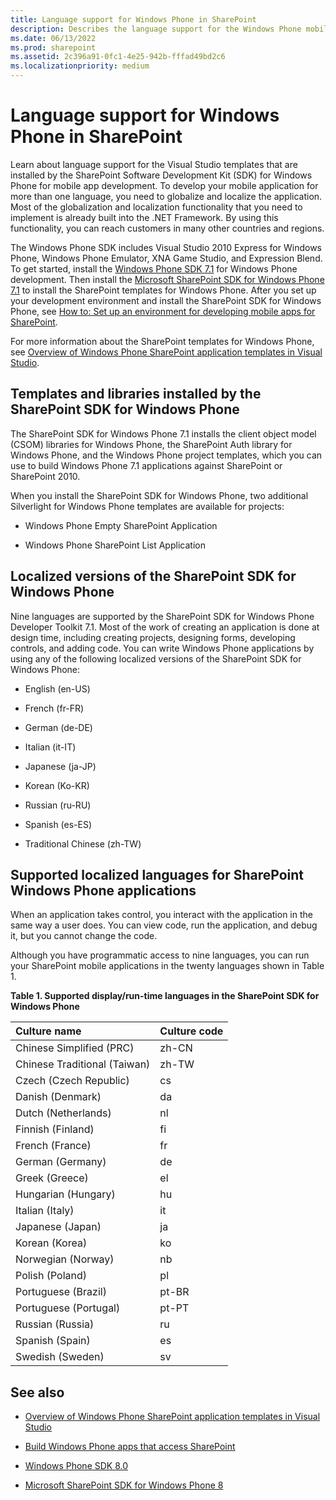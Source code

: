 ```yaml
---
title: Language support for Windows Phone in SharePoint
description: Describes the language support for the Windows Phone mobile app development Visual Studio templates installed by the SharePoint SDK.
ms.date: 06/13/2022
ms.prod: sharepoint
ms.assetid: 2c396a91-0fc1-4e25-942b-fffad49bd2c6
ms.localizationpriority: medium
---
```



# Language support for Windows Phone in SharePoint
Learn about language support for the Visual Studio templates that are installed by the SharePoint Software Development Kit (SDK) for Windows Phone for mobile app development.
To develop your mobile application for more than one language, you need to globalize and localize the application. Most of the globalization and localization functionality that you need to implement is already built into the .NET Framework. By using this functionality, you can reach customers in many other countries and regions.
  
    
    

The Windows Phone SDK includes Visual Studio 2010 Express for Windows Phone, Windows Phone Emulator, XNA Game Studio, and Expression Blend. To get started, install the  [Windows Phone SDK 7.1](https://www.microsoft.com/download/details.aspx?id=29233) for Windows Phone development. Then install the [Microsoft SharePoint SDK for Windows Phone 7.1](https://www.microsoft.com/download/details.aspx?id=30476) to install the SharePoint templates for Windows Phone.
After you set up your development environment and install the SharePoint SDK for Windows Phone, see  [How to: Set up an environment for developing mobile apps for SharePoint](how-to-set-up-an-environment-for-developing-mobile-apps-for-sharepoint.md).
  
    
    

For more information about the SharePoint templates for Windows Phone, see  [Overview of Windows Phone SharePoint application templates in Visual Studio](overview-of-windows-phone-sharepoint-application-templates-in-visual-studio.md).
## Templates and libraries installed by the SharePoint SDK for Windows Phone
<a name="LanguageSupportForWindowsPhoneForSharePoint2013_TemplatesInstalledBySharePointSDKForWindowsPhone"> </a>

The SharePoint SDK for Windows Phone 7.1 installs the client object model (CSOM) libraries for Windows Phone, the SharePoint Auth library for Windows Phone, and the Windows Phone project templates, which you can use to build Windows Phone 7.1 applications against SharePoint or SharePoint 2010.
  
    
    
When you install the SharePoint SDK for Windows Phone, two additional Silverlight for Windows Phone templates are available for projects:
  
    
    

- Windows Phone Empty SharePoint Application
    
  
- Windows Phone SharePoint List Application
    
  

## Localized versions of the SharePoint SDK for Windows Phone
<a name="LanguageSupportForWindowsPhoneForSharePoint2013_LocalizedVersionsOfSharePointSDKForWindowsPhone"> </a>

Nine languages are supported by the SharePoint SDK for Windows Phone Developer Toolkit 7.1. Most of the work of creating an application is done at design time, including creating projects, designing forms, developing controls, and adding code. You can write Windows Phone applications by using any of the following localized versions of the SharePoint SDK for Windows Phone:
  
    
    

- English (en-US)
    
  
- French (fr-FR)
    
  
- German (de-DE)
    
  
- Italian (it-IT)
    
  
- Japanese (ja-JP)
    
  
- Korean (Ko-KR)
    
  
- Russian (ru-RU)
    
  
- Spanish (es-ES)
    
  
- Traditional Chinese (zh-TW)
    
  

## Supported localized languages for SharePoint Windows Phone applications
<a name="bk_supplocallangs"> </a>

When an application takes control, you interact with the application in the same way a user does. You can view code, run the application, and debug it, but you cannot change the code.
  
    
    
Although you have programmatic access to nine languages, you can run your SharePoint mobile applications in the twenty languages shown in Table 1.
  
    
    

**Table 1. Supported display/run-time languages in the SharePoint SDK for Windows Phone**


|**Culture name**|**Culture code**|
|:-----|:-----|
|Chinese Simplified (PRC)  <br/> |zh-CN  <br/> |
|Chinese Traditional (Taiwan)  <br/> |zh-TW  <br/> |
|Czech (Czech Republic)  <br/> |cs  <br/> |
|Danish (Denmark)  <br/> |da  <br/> |
|Dutch (Netherlands)  <br/> |nl  <br/> |
|Finnish (Finland)  <br/> |fi  <br/> |
|French (France)  <br/> |fr  <br/> |
|German (Germany)  <br/> |de  <br/> |
|Greek (Greece)  <br/> |el  <br/> |
|Hungarian (Hungary)  <br/> |hu  <br/> |
|Italian (Italy)  <br/> |it  <br/> |
|Japanese (Japan)  <br/> |ja  <br/> |
|Korean (Korea)  <br/> |ko  <br/> |
|Norwegian (Norway)  <br/> |nb  <br/> |
|Polish (Poland)  <br/> |pl  <br/> |
|Portuguese (Brazil)  <br/> |pt-BR  <br/> |
|Portuguese (Portugal)  <br/> |pt-PT  <br/> |
|Russian (Russia)  <br/> |ru  <br/> |
|Spanish (Spain)  <br/> |es  <br/> |
|Swedish (Sweden)  <br/> |sv  <br/> |
   

## See also
<a name="bk_addresources"> </a>


-  [Overview of Windows Phone SharePoint application templates in Visual Studio](overview-of-windows-phone-sharepoint-application-templates-in-visual-studio.md)
    
  
-  [Build Windows Phone apps that access SharePoint](build-windows-phone-apps-that-access-sharepoint.md)
    
  
-  [Windows Phone SDK 8.0](https://www.microsoft.com/download/details.aspx?id=35471)
    
  
-  [Microsoft SharePoint SDK for Windows Phone 8](https://www.microsoft.com/download/details.aspx?id=36818)
    
  

  
    
    

